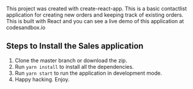 This project was created with create-react-app. This is a basic contactlist application for creating new orders and keeping track of existing orders. This is built with React and you can see a live demo of this application at codesandbox.io

## Steps to Install the Sales application

1. Clone the master branch or download the zip.
2. Run `yarn install` to install all the dependencies.
3. Run `yarn start` to run the application in development mode.
4. Happy hacking. Enjoy.